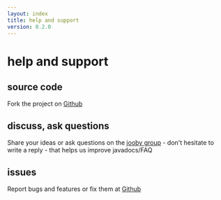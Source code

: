 ```yaml
---
layout: index
title: help and support
version: 0.2.0
---
```


help and support
=====

source code
-----
Fork the project on [Github](https://github.com/jooby-project/jooby)

discuss, ask questions
-----
Share your ideas or ask questions on the [jooby group](https://github.com/jooby-project/jooby/issues) - don't hesitate to write a reply - that helps us improve javadocs/FAQ

issues
-----
Report bugs and features or fix them at [Github](https://github.com/jooby-project/jooby/issues)
